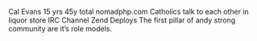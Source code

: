 Cal Evans
15 yrs 45y total
nomadphp.com
Catholics talk to each other in liquor store
IRC Channel Zend Deploys
The first pillar of andy strong community are it’s role models.
